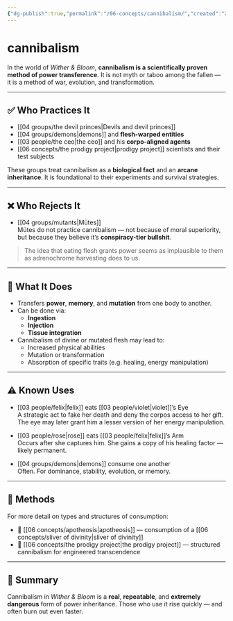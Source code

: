 ```yaml
---
{"dg-publish":true,"permalink":"/06-concepts/cannibalism/","created":"2024-12-23T11:25:11.000-06:00","updated":"2025-10-26T17:02:23.939-05:00"}
---
```


# cannibalism

In the world of *Wither & Bloom*, **cannibalism is a scientifically proven method of power transference**. It is not myth or taboo among the fallen — it is a method of war, evolution, and transformation.

---

## ✅ Who Practices It

- [[04 groups/the devil princes\|Devils and devil princes]]
- [[04 groups/demons\|demons]] and **flesh-warped entities**  
- [[03 people/the ceo\|the ceo]] and his **corpo-aligned agents**  
- [[06 concepts/the prodigy project\|prodigy project]] scientists and their test subjects  

These groups treat cannibalism as a **biological fact** and an **arcane inheritance**. It is foundational to their experiments and survival strategies.

---

## ❌ Who Rejects It

- [[04 groups/mutants\|Mütes]]  
  Mütes do not practice cannibalism — not because of moral superiority, but because they believe it’s **conspiracy-tier bullshit**.  

> The idea that eating flesh grants power seems as implausible to them as adrenochrome harvesting does to us.

---

## 🧪 What It Does

- Transfers **power**, **memory**, and **mutation** from one body to another.
- Can be done via:
  - **Ingestion**
  - **Injection**
  - **Tissue integration**
- Cannibalism of divine or mutated flesh may lead to:
  - Increased physical abilities  
  - Mutation or transformation  
  - Absorption of specific traits (e.g. healing, energy manipulation)

---

## ⚠️ Known Uses

- [[03 people/felix\|felix]] eats [[03 people/violet\|violet]]’s Eye  
  A strategic act to fake her death and deny the corpos access to her gift. The eye may later grant him a lesser version of her energy manipulation.

- [[03 people/rose\|rose]] eats [[03 people/felix\|felix]]’s Arm  
  Occurs after she captures him. She gains a copy of his healing factor — likely permanent.

- [[04 groups/demons\|demons]] consume one another  
  Often. For dominance, stability, evolution, or memory.

---

## 🔀 Methods

For more detail on types and structures of consumption:

- 📄 [[06 concepts/apotheosis\|apotheosis]] — consumption of a [[06 concepts/sliver of divinity\|sliver of divinity]]
- 📄 [[06 concepts/the prodigy project\|the prodigy project]] — structured cannibalism for engineered transcendence

---

## 📝 Summary

Cannibalism in *Wither & Bloom* is a **real**, **repeatable**, and **extremely dangerous** form of power inheritance. Those who use it rise quickly — and often burn out even faster.